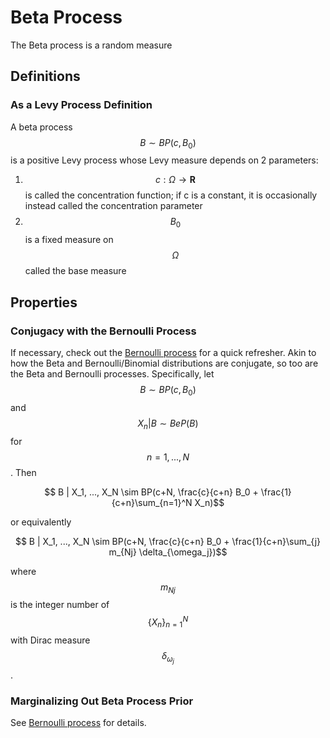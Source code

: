 # Beta Process

The Beta process is a random measure

## Definitions

### As a Levy Process Definition

A beta process $$B \sim BP(c, B_0)$$ is a positive Levy process whose Levy measure
depends on 2 parameters:

1. $$c: \Omega \rightarrow \mathbf{R}$$ is called the concentration function; if c
   is a constant, it is occasionally instead called the concentration parameter
2. $$B_0$$ is a fixed measure on $$\Omega$$ called the base measure

## Properties

### Conjugacy with the Bernoulli Process

If necessary, check out the [Bernoulli process](bernoulli_process.md) for a quick
refresher. Akin to how the Beta and Bernoulli/Binomial distributions are conjugate,
so too are the Beta and Bernoulli processes. Specifically, let $$B \sim BP(c, B_0)$$
and $$X_n | B \sim BeP(B)$$ for $$n = 1, ..., N$$. Then

$$ B | X_1, ..., X_N \sim BP(c+N, \frac{c}{c+n} B_0 + \frac{1}{c+n}\sum_{n=1}^N X_n)$$

or equivalently

$$ B | X_1, ..., X_N \sim BP(c+N, \frac{c}{c+n} B_0 + \frac{1}{c+n}\sum_{j} m_{Nj} \delta_{\omega_j})$$

where $$m_{Nj}$$ is the integer number of $$\{X_n\}_{n=1}^N$$ with Dirac measure $$\delta_{\omega_j}$$.

### Marginalizing Out Beta Process Prior

See [Bernoulli process](bernoulli_process.md) for details.